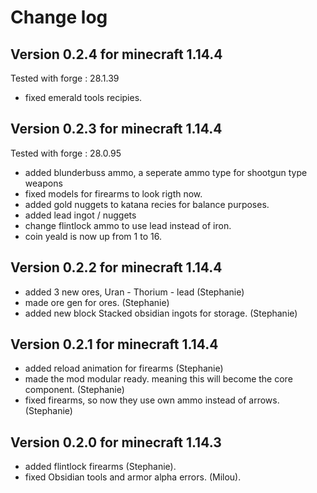 # Change log

## Version 0.2.4 for minecraft 1.14.4
Tested with forge : 28.1.39

- fixed emerald tools recipies.

## Version 0.2.3 for minecraft 1.14.4
Tested with forge : 28.0.95

- added blunderbuss ammo, a seperate ammo type for shootgun type weapons
- fixed models for firearms to look rigth now. 
- added gold nuggets to katana recies for balance purposes.
- added lead ingot / nuggets
- change flintlock ammo to use lead instead of iron.
- coin yeald is now up from 1 to 16.

## Version 0.2.2 for minecraft 1.14.4

- added 3 new ores, Uran - Thorium - lead (Stephanie)
- made ore gen for ores. (Stephanie)
- added new block Stacked obsidian ingots for storage. (Stephanie)

## Version 0.2.1 for minecraft 1.14.4

- added reload animation for firearms (Stephanie)
- made the mod modular ready. meaning this will become the core component. (Stephanie)
- fixed firearms, so now they use own ammo instead of arrows. (Stephanie)

## Version 0.2.0 for minecraft 1.14.3

- added flintlock firearms (Stephanie).
- fixed Obsidian tools and armor alpha errors. (Milou).